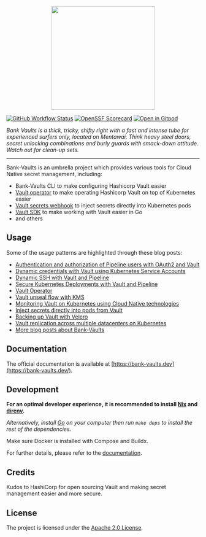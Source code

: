 <p align="center"><img src="docs/images/logo/bank-vaults-logo-vertical.svg" width="270"></p>

[![GitHub Workflow Status](https://img.shields.io/github/actions/workflow/status/bank-vaults/bank-vaults/ci.yaml?branch=main&style=flat-square)](https://github.com/bank-vaults/bank-vaults/actions/workflows/ci.yaml?query=workflow%3ACI)
[![OpenSSF Scorecard](https://api.securityscorecards.dev/projects/github.com/bank-vaults/bank-vaults/badge?style=flat-square)](https://api.securityscorecards.dev/projects/github.com/bank-vaults/bank-vaults)
[![Open in Gitpod](https://gitpod.io/button/open-in-gitpod.svg)](https://gitpod.io/#https://github.com/bank-vaults/bank-vaults)

*Bank Vaults is a thick, tricky, shifty right with a fast and intense tube for experienced surfers only, located on Mentawai.
Think heavy steel doors, secret unlocking combinations and burly guards with smack-down attitude. Watch out for clean-up sets.*

---

Bank-Vaults is an umbrella project which provides various tools for Cloud Native secret management, including:

- Bank-Vaults CLI to make configuring Hashicorp Vault easier
- [Vault operator](https://github.com/bank-vaults/vault-operator/) to make operating Hashicorp Vault on top of Kubernetes easier
- [Vault secrets webhook](https://github.com/bank-vaults/vault-secrets-webhook) to inject secrets directly into Kubernetes pods
- [Vault SDK](https://github.com/bank-vaults/vault-sdk) to make working with Vault easier in Go
- and others

## Usage

Some of the usage patterns are highlighted through these blog posts:

- [Authentication and authorization of Pipeline users with OAuth2 and Vault](https://banzaicloud.com/blog/oauth2-vault/)
- [Dynamic credentials with Vault using Kubernetes Service Accounts](https://banzaicloud.com/blog/vault-dynamic-secrets/)
- [Dynamic SSH with Vault and Pipeline](https://banzaicloud.com/blog/vault-dynamic-ssh/)
- [Secure Kubernetes Deployments with Vault and Pipeline](https://banzaicloud.com/blog/hashicorp-guest-post/)
- [Vault Operator](https://banzaicloud.com/blog/vault-operator/)
- [Vault unseal flow with KMS](https://banzaicloud.com/blog/vault-unsealing/)
- [Monitoring Vault on Kubernetes using Cloud Native technologies](https://banzaicloud.com/blog/monitoring-vault-grafana/)
- [Inject secrets directly into pods from Vault](https://banzaicloud.com/blog/inject-secrets-into-pods-vault-revisited/)
- [Backing up Vault with Velero](https://banzaicloud.com/blog/vault-backup-velero/)
- [Vault replication across multiple datacenters on Kubernetes](https://banzaicloud.com/blog/vault-multi-datacenter/)
- [More blog posts about Bank-Vaults](https://banzaicloud.com/tags/bank-vaults/)

## Documentation

The official documentation is available at [https://bank-vaults.dev](https://bank-vaults.dev/).

## Development

**For an optimal developer experience, it is recommended to install [Nix](https://nixos.org/download.html) and [direnv](https://direnv.net/docs/installation.html).**

_Alternatively, install [Go](https://go.dev/dl/) on your computer then run `make deps` to install the rest of the dependencies._

Make sure Docker is installed with Compose and Buildx.

For further details, please refer to the [documentation](https://bank-vaults.dev/docs/development/).

## Credits

Kudos to HashiCorp for open sourcing Vault and making secret management easier and more secure.

## License

The project is licensed under the [Apache 2.0 License](LICENSE).
